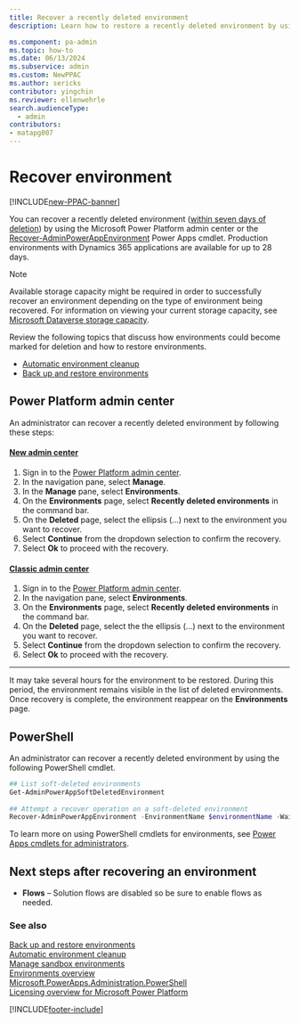 ```yaml
---
title: Recover a recently deleted environment
description: Learn how to restore a recently deleted environment by using Microsoft Power Platform admin center or Power Apps cmdlet.

ms.component: pa-admin
ms.topic: how-to
ms.date: 06/13/2024
ms.subservice: admin
ms.custom: NewPPAC
ms.author: sericks
contributor: yingchin
ms.reviewer: ellenwehrle
search.audienceType: 
  - admin
contributors:
- matapg007 
---
```


# Recover environment

[!INCLUDE[new-PPAC-banner](~/includes/new-PPAC-banner.md)]

You can recover a recently deleted environment ([within seven days of deletion](backup-restore-environments.md#how-long-are-my-manual-on-demand-backups-and-system-backups-retained)) by using the Microsoft Power Platform admin center or the [Recover-AdminPowerAppEnvironment](/powershell/module/microsoft.powerapps.administration.powershell/recover-adminpowerappenvironment?view=pa-ps-latest) Power Apps cmdlet. Production environments with Dynamics 365 applications are available for up to 28 days.

> [!NOTE]
> Available storage capacity might be required in order to successfully recover an environment depending on the type of environment being recovered. For information on viewing your current storage capacity, see [Microsoft Dataverse storage capacity](capacity-storage.md). 
> 
> Review the following topics that discuss how environments could become marked for deletion and how to restore environments.
>
> - [Automatic environment cleanup](automatic-environment-cleanup.md)
> - [Back up and restore environments](backup-restore-environments.md)

## Power Platform admin center

An administrator can recover a recently deleted environment by following these steps:

#### [New admin center](#tab/new)
1. Sign in to the [Power Platform admin center](https://admin.powerplatform.microsoft.com/).
1. In the navigation pane, select **Manage**.
1. In the **Manage** pane, select **Environments**.
1. On the **Environments** page,  select **Recently deleted environments** in the command bar.
1. On the **Deleted** page, select the ellipsis (...) next to the environment you want to recover.
1. Select **Continue** from the dropdown selection to confirm the recovery.
1. Select **Ok** to proceed with the recovery.
   
#### [Classic admin center](#tab/classic)
1. Sign in to the [Power Platform admin center](https://admin.powerplatform.microsoft.com/).
1. In the navigation pane, select **Environments**.
1. On the **Environments** page,  select **Recently deleted environments** in the command bar.
1. On the **Deleted** page, select the the ellipsis (...) next to the environment you want to recover.
1. Select **Continue** from the dropdown selection to confirm the recovery.
1. Select **Ok** to proceed with the recovery.
---

It may take several hours for the environment to be restored. During this period, the environment remains visible in the list of deleted environments. Once recovery is complete, the environment reappear on the **Environments** page.

## PowerShell

An administrator can recover a recently deleted environment by using the following PowerShell cmdlet.

```powershell  
## List soft-deleted environments
Get-AdminPowerAppSoftDeletedEnvironment
 
## Attempt a recover operation on a soft-deleted environment
Recover-AdminPowerAppEnvironment -EnvironmentName $environmentName -WaitUntilFinished $true
```

To learn more on using PowerShell cmdlets for environments, see [Power Apps cmdlets for administrators](powerapps-powershell.md#power-apps-cmdlets-for-administrators).

## Next steps after recovering an environment

- **Flows** – Solution flows are disabled so be sure to enable flows as needed.

### See also 

[Back up and restore environments](backup-restore-environments.md)<br>
[Automatic environment cleanup](automatic-environment-cleanup.md)<br>
[Manage sandbox environments](sandbox-environments.md)<br>
[Environments overview](environments-overview.md)<br>
[Microsoft.PowerApps.Administration.PowerShell](/powershell/module/microsoft.powerapps.administration.powershell/?view=pa-ps-latest)<br>
[Licensing overview for Microsoft Power Platform](pricing-billing-skus.md)

[!INCLUDE[footer-include](../includes/footer-banner.md)]
